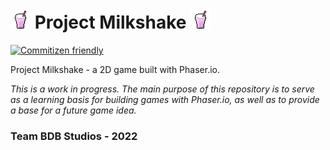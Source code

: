# ![Project Milkshake](/public/img/logo.png) Project Milkshake ![Project Milkshake](/public/img/logo.png)

[![Commitizen friendly](https://img.shields.io/badge/commitizen-friendly-brightgreen.svg)](http://commitizen.github.io/cz-cli/)

Project Milkshake - a 2D game built with Phaser.io.

_This is a work in progress. The main purpose of this repository is to serve as a learning basis for building games with Phaser.io, as well as to provide a base for a future game idea._

### Team BDB Studios - 2022
